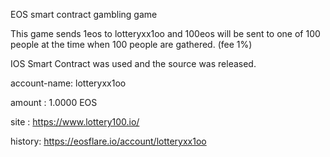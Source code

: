 EOS smart contract gambling game

This game sends 1eos to lotteryxx1oo and 100eos will be sent to one of 100 people at the time when 100 people are gathered. (fee 1%)

IOS Smart Contract was used and the source was released.

account-name: lotteryxx1oo

amount : 1.0000 EOS

site : https://www.lottery100.io/

history: https://eosflare.io/account/lotteryxx1oo
